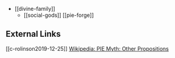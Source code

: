 - [[divine-family]]
	- [[social-gods]] [[pie-forge]]



## External Links
[[c-rolinson2019-12-25]]
[Wikipedia: PIE Myth: Other Propositions](https://en.wikipedia.org/wiki/Proto-Indo-European-mythology#Other-propositions-4)

